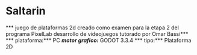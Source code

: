 # Saltarin

*** juego de plataformas 2d creado como examen para la etapa 2 del programa PixelLab
desarrollo de videojuegos tutorado por Omar Bassi***
*** plataforma:*** PC
***motor grafico:*** GODOT 3.3.4
*** tipo:*** Plataforma 2D
